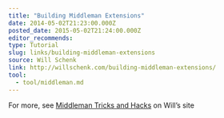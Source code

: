 ```yaml
---
title: "Building Middleman Extensions"
date: 2014-05-02T21:23:00.000Z
posted_date: 2015-05-02T21:24:00.000Z
editor_recommends:
type: Tutorial
slug: links/building-middleman-extensions
source: Will Schenk
link: http://willschenk.com/building-middleman-extensions/
tool:
  - tool/middleman.md
---
```

For more, see [Middleman Tricks and Hacks](http://willschenk.com/middleman-tricks-and-hacks/) on Will’s site



